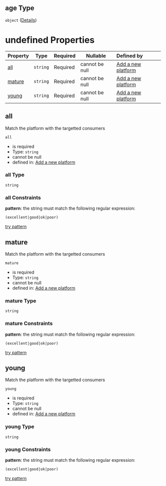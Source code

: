 ## age Type

`object` ([Details](add-platform-properties-age.md))

# undefined Properties

| Property          | Type     | Required | Nullable       | Defined by                                                                                                                                                        |
| :---------------- | -------- | -------- | -------------- | :---------------------------------------------------------------------------------------------------------------------------------------------------------------- |
| [all](#all)       | `string` | Required | cannot be null | [Add a new platform](add-platform-properties-age-properties-all.md "http&#x3A;//www.city-game-studio.com/add.platform.json#/properties/age/properties/all")       |
| [mature](#mature) | `string` | Required | cannot be null | [Add a new platform](add-platform-properties-age-properties-mature.md "http&#x3A;//www.city-game-studio.com/add.platform.json#/properties/age/properties/mature") |
| [young](#young)   | `string` | Required | cannot be null | [Add a new platform](add-platform-properties-age-properties-young.md "http&#x3A;//www.city-game-studio.com/add.platform.json#/properties/age/properties/young")   |

## all

Match the platform with the targetted consumers


`all`

-   is required
-   Type: `string`
-   cannot be null
-   defined in: [Add a new platform](add-platform-properties-age-properties-all.md "http&#x3A;//www.city-game-studio.com/add.platform.json#/properties/age/properties/all")

### all Type

`string`

### all Constraints

**pattern**: the string must match the following regular expression: 

```regexp
(excellent|good|ok|poor)
```

[try pattern](https://regexr.com/?expression=(excellent%7Cgood%7Cok%7Cpoor) "try regular expression with regexr.com")

## mature

Match the platform with the targetted consumers


`mature`

-   is required
-   Type: `string`
-   cannot be null
-   defined in: [Add a new platform](add-platform-properties-age-properties-mature.md "http&#x3A;//www.city-game-studio.com/add.platform.json#/properties/age/properties/mature")

### mature Type

`string`

### mature Constraints

**pattern**: the string must match the following regular expression: 

```regexp
(excellent|good|ok|poor)
```

[try pattern](https://regexr.com/?expression=(excellent%7Cgood%7Cok%7Cpoor) "try regular expression with regexr.com")

## young

Match the platform with the targetted consumers


`young`

-   is required
-   Type: `string`
-   cannot be null
-   defined in: [Add a new platform](add-platform-properties-age-properties-young.md "http&#x3A;//www.city-game-studio.com/add.platform.json#/properties/age/properties/young")

### young Type

`string`

### young Constraints

**pattern**: the string must match the following regular expression: 

```regexp
(excellent|good|ok|poor)
```

[try pattern](https://regexr.com/?expression=(excellent%7Cgood%7Cok%7Cpoor) "try regular expression with regexr.com")
